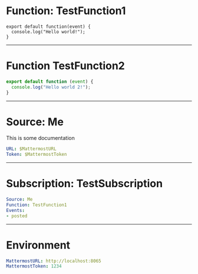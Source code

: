 # Function: TestFunction1

```
export default function(event) {
  console.log("Hello world!");
}
```

------
# Function TestFunction2

```JavaScript
export default function (event) {
  console.log("Hello world 2!");
}
```
---
# Source: Me
This is some documentation

```yaml
URL: $MattermostURL
Token: $MattermostToken
```
---
# Subscription: TestSubscription
```yaml
Source: Me
Function: TestFunction1
Events: 
- posted
```

---
# Environment

```yaml
MattermostURL: http://localhost:8065
MattermostToken: 1234
```